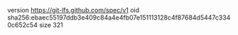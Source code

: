 version https://git-lfs.github.com/spec/v1
oid sha256:ebaec55197ddb3e409c84a4e4fb07e151113128c4f87684d5447c3340c652c54
size 321
